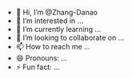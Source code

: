 - 👋 Hi, I’m @Zhang-Danao
- 👀 I’m interested in ...
- 🌱 I’m currently learning ...
- 💞️ I’m looking to collaborate on ...
- 📫 How to reach me ...
- 😄 Pronouns: ...
- ⚡ Fun fact: ...

<!---
Zhang-Danao/Zhang-Danao is a ✨ special ✨ repository because its `README.md` (this file) appears on your GitHub profile.
You can click the Preview link to take a look at your changes.
--->

